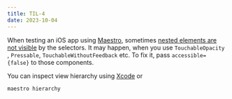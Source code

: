 ```yaml
---
title: TIL-4
date: 2023-10-04
---
```

When testing an iOS app using [Maestro](https://maestro.mobile.dev/), sometimes [nested elements are not visible](https://maestro.mobile.dev/platform-support/react-native#interacting-with-nested-components-on-ios) by the selectors. It may happen, when you use `TouchableOpacity `, `Pressable`, `TouchableWithoutFeedback` etc. To fix it, pass `accessible={false}` to those components.

You can inspect view hierarchy using [Xcode](https://dasdom.dev/the-view-debugger-in-xcode/) or
```bash
maestro hierarchy
```





